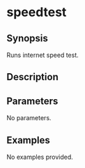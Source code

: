 # speedtest

## Synopsis

Runs internet speed test.

## Description



## Parameters
No parameters.
## Examples
No examples provided.
